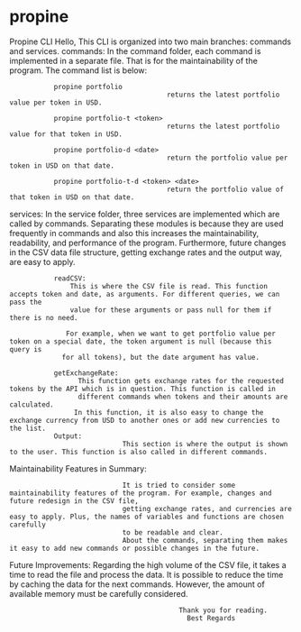 # propine
Propine CLI
Hello,
  This CLI is organized into two main branches: commands and services.
commands:
                In the command folder, each command is implemented in a separate file. That is for the maintainability of the program. The command list is below:
               
               propine portfolio
                                           returns the latest portfolio value per token in USD.

               propine portfolio-t <token>
                                           returns the latest portfolio value for that token in USD.

               propine portfolio-d <date>
                                           return the portfolio value per token in USD on that date.

               propine portfolio-t-d <token> <date>
                                           return the portfolio value of that token in USD on that date.

services:
           In the service folder, three services are implemented which are called by commands. Separating these modules is because 
           they are used frequently in commands and also this increases the maintainability, readability, and performance of the program.
           Furthermore, future changes in the CSV data file structure, getting exchange rates and the output way, are easy to apply.
               
               readCSV:
                   This is where the CSV file is read. This function accepts token and date, as arguments. For different queries, we can pass the 
                   value for these arguments or pass null for them if there is no need.
                                
                  For example, when we want to get portfolio value per token on a special date, the token argument is null (because this query is 
                 for all tokens), but the date argument has value.

               getExchangeRate:
                     This function gets exchange rates for the requested tokens by the API which is in question. This function is called in 
                     different commands when tokens and their amounts are calculated.
                    In this function, it is also easy to change the exchange currency from USD to another ones or add new currencies to the list.
               Output:
                                This section is where the output is shown to the user. This function is also called in different commands.

Maintainability Features in Summary:

                                It is tried to consider some maintainability features of the program. For example, changes and future redesign in the CSV file, 
                                getting exchange rates, and currencies are easy to apply. Plus, the names of variables and functions are chosen carefully
                                to be readable and clear.
                                About the commands, separating them makes it easy to add new commands or possible changes in the future.  

Future Improvements:
                                Regarding the high volume of the CSV file, it takes a time to read the file and process the data. It is possible to
                                reduce the time by caching the data for the next commands. However, the amount of available memory must be carefully considered.
                     

                                              Thank you for reading.
                                                Best Regards
